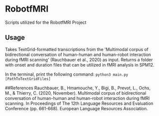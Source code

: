 # RobotfMRI
Scripts utilized for the RobotfMRI Project

## Usage
Takes TextGrid-formatted transcriptions from the 'Multimodal corpus of bidirectional conversation of human-human and human-robot interaction during fMRI scanning' (Rauchbauer et al., 2020) as input. Returns a folder with onset and duration files that can be utilized in fMRI analysis in SPM12.

In the terminal, print the following command:
```python3 main.py [PathToTextGridFiles]```

##References
Rauchbauer, B., Hmamouche, Y., Bigi, B., Prevot, L., Ochs, M., & Thierry, C. (2020, November). Multimodal corpus of bidirectional conversation of human-human and human-robot interaction during fMRI scanning. In Proceedings of The 12th Language Resources and Evaluation Conference (pp. 661-668). European Language Resources Association.